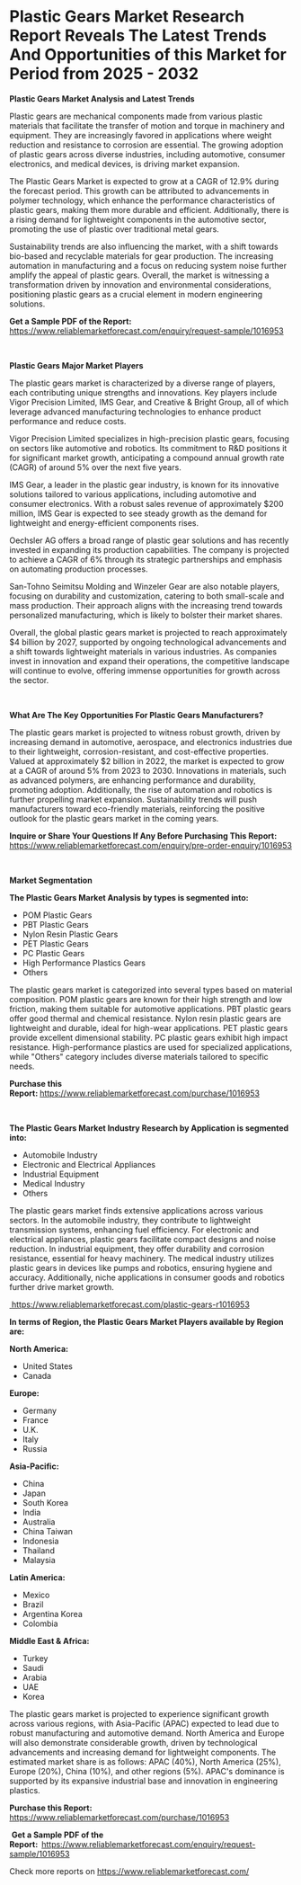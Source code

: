 <p><h1>Plastic Gears Market Research Report Reveals The Latest Trends And Opportunities of this Market for Period from 2025 - 2032</h1></p><p><strong>Plastic Gears Market Analysis and Latest Trends</strong></p>
<p><p>Plastic gears are mechanical components made from various plastic materials that facilitate the transfer of motion and torque in machinery and equipment. They are increasingly favored in applications where weight reduction and resistance to corrosion are essential. The growing adoption of plastic gears across diverse industries, including automotive, consumer electronics, and medical devices, is driving market expansion.</p><p>The Plastic Gears Market is expected to grow at a CAGR of 12.9% during the forecast period. This growth can be attributed to advancements in polymer technology, which enhance the performance characteristics of plastic gears, making them more durable and efficient. Additionally, there is a rising demand for lightweight components in the automotive sector, promoting the use of plastic over traditional metal gears. </p><p>Sustainability trends are also influencing the market, with a shift towards bio-based and recyclable materials for gear production. The increasing automation in manufacturing and a focus on reducing system noise further amplify the appeal of plastic gears. Overall, the market is witnessing a transformation driven by innovation and environmental considerations, positioning plastic gears as a crucial element in modern engineering solutions.</p></p>
<p><strong>Get a Sample PDF of the Report:&nbsp;</strong> <a href="https://www.reliablemarketforecast.com/enquiry/request-sample/1016953?utm_campaign=2299&utm_medium=2&utm_source=Github&utm_content=ia&utm_term=09042025&utm_id=plastic-gears">https://www.reliablemarketforecast.com/enquiry/request-sample/1016953</a></p>
<p>&nbsp;</p>
<p><strong>Plastic Gears Major Market Players</strong></p>
<p><p>The plastic gears market is characterized by a diverse range of players, each contributing unique strengths and innovations. Key players include Vigor Precision Limited, IMS Gear, and Creative & Bright Group, all of which leverage advanced manufacturing technologies to enhance product performance and reduce costs.</p><p>Vigor Precision Limited specializes in high-precision plastic gears, focusing on sectors like automotive and robotics. Its commitment to R&D positions it for significant market growth, anticipating a compound annual growth rate (CAGR) of around 5% over the next five years.</p><p>IMS Gear, a leader in the plastic gear industry, is known for its innovative solutions tailored to various applications, including automotive and consumer electronics. With a robust sales revenue of approximately $200 million, IMS Gear is expected to see steady growth as the demand for lightweight and energy-efficient components rises.</p><p>Oechsler AG offers a broad range of plastic gear solutions and has recently invested in expanding its production capabilities. The company is projected to achieve a CAGR of 6% through its strategic partnerships and emphasis on automating production processes.</p><p>San-Tohno Seimitsu Molding and Winzeler Gear are also notable players, focusing on durability and customization, catering to both small-scale and mass production. Their approach aligns with the increasing trend towards personalized manufacturing, which is likely to bolster their market shares.</p><p>Overall, the global plastic gears market is projected to reach approximately $4 billion by 2027, supported by ongoing technological advancements and a shift towards lightweight materials in various industries. As companies invest in innovation and expand their operations, the competitive landscape will continue to evolve, offering immense opportunities for growth across the sector.</p></p>
<p>&nbsp;</p>
<p><strong>What Are The Key Opportunities For Plastic Gears Manufacturers?</strong></p>
<p><p>The plastic gears market is projected to witness robust growth, driven by increasing demand in automotive, aerospace, and electronics industries due to their lightweight, corrosion-resistant, and cost-effective properties. Valued at approximately $2 billion in 2022, the market is expected to grow at a CAGR of around 5% from 2023 to 2030. Innovations in materials, such as advanced polymers, are enhancing performance and durability, promoting adoption. Additionally, the rise of automation and robotics is further propelling market expansion. Sustainability trends will push manufacturers toward eco-friendly materials, reinforcing the positive outlook for the plastic gears market in the coming years.</p></p>
<p><strong>Inquire or Share Your Questions If Any Before Purchasing This Report:</strong> <a href="https://www.reliablemarketforecast.com/enquiry/pre-order-enquiry/1016953?utm_campaign=2299&utm_medium=2&utm_source=Github&utm_content=ia&utm_term=09042025&utm_id=plastic-gears">https://www.reliablemarketforecast.com/enquiry/pre-order-enquiry/1016953</a></p>
<p>&nbsp;</p>
<p><strong>Market Segmentation</strong></p>
<p><strong>The Plastic Gears Market Analysis by types is segmented into:</strong></p>
<p><ul><li>POM Plastic Gears</li><li>PBT Plastic Gears</li><li>Nylon Resin Plastic Gears</li><li>PET Plastic Gears</li><li>PC Plastic Gears</li><li>High Performance Plastics Gears</li><li>Others</li></ul></p>
<p><p>The plastic gears market is categorized into several types based on material composition. POM plastic gears are known for their high strength and low friction, making them suitable for automotive applications. PBT plastic gears offer good thermal and chemical resistance. Nylon resin plastic gears are lightweight and durable, ideal for high-wear applications. PET plastic gears provide excellent dimensional stability. PC plastic gears exhibit high impact resistance. High-performance plastics are used for specialized applications, while "Others" category includes diverse materials tailored to specific needs.</p></p>
<p><strong>Purchase this Report:&nbsp;</strong><a href="https://www.reliablemarketforecast.com/purchase/1016953?utm_campaign=2299&utm_medium=2&utm_source=Github&utm_content=ia&utm_term=09042025&utm_id=plastic-gears">https://www.reliablemarketforecast.com/purchase/1016953</a></p>
<p>&nbsp;</p>
<p><strong>The Plastic Gears Market Industry Research by Application is segmented into:</strong></p>
<p><ul><li>Automobile Industry</li><li>Electronic and Electrical Appliances</li><li>Industrial Equipment</li><li>Medical Industry</li><li>Others</li></ul></p>
<p><p>The plastic gears market finds extensive applications across various sectors. In the automobile industry, they contribute to lightweight transmission systems, enhancing fuel efficiency. For electronic and electrical appliances, plastic gears facilitate compact designs and noise reduction. In industrial equipment, they offer durability and corrosion resistance, essential for heavy machinery. The medical industry utilizes plastic gears in devices like pumps and robotics, ensuring hygiene and accuracy. Additionally, niche applications in consumer goods and robotics further drive market growth.</p></p>
<p><a href="https://www.reliablemarketforecast.com/plastic-gears-r1016953?utm_campaign=2299&utm_medium=2&utm_source=Github&utm_content=ia&utm_term=09042025&utm_id=plastic-gears">&nbsp;https://www.reliablemarketforecast.com/plastic-gears-r1016953</a></p>
<p><strong>In terms of Region, the Plastic Gears Market Players available by Region are:</strong></p>
<p>
    <p> <strong> North America: </strong>
        <ul>
            <li>United States</li>
            <li>Canada</li>
        </ul>
        </p> 
    <p> <strong> Europe: </strong>
        <ul>
            <li>Germany</li>
            <li>France</li>
            <li>U.K.</li>
            <li>Italy</li>
            <li>Russia</li>
        </ul>
        </p> 
    <p> <strong> Asia-Pacific: </strong>
        <ul>
            <li>China</li>
            <li>Japan</li>
            <li>South Korea</li>
            <li>India</li>
            <li>Australia</li>
            <li>China Taiwan</li>
            <li>Indonesia</li>
            <li>Thailand</li>
            <li>Malaysia</li>
        </ul>
        </p> 
    <p> <strong> Latin America: </strong>
        <ul>
            <li>Mexico</li>
            <li>Brazil</li>
            <li>Argentina Korea</li>
            <li>Colombia</li>
        </ul>
        </p> 
    <p> <strong> Middle East & Africa: </strong>
        <ul>
            <li>Turkey</li>
            <li>Saudi</li>
            <li>Arabia</li>
            <li>UAE</li>
            <li>Korea</li>
        </ul>
    </p>
    </p>
<p><p>The plastic gears market is projected to experience significant growth across various regions, with Asia-Pacific (APAC) expected to lead due to robust manufacturing and automotive demand. North America and Europe will also demonstrate considerable growth, driven by technological advancements and increasing demand for lightweight components. The estimated market share is as follows: APAC (40%), North America (25%), Europe (20%), China (10%), and other regions (5%). APAC's dominance is supported by its expansive industrial base and innovation in engineering plastics.</p></p>
<p><strong>Purchase this Report: </strong><a href="https://www.reliablemarketforecast.com/purchase/1016953?utm_campaign=2299&utm_medium=2&utm_source=Github&utm_content=ia&utm_term=09042025&utm_id=plastic-gears">https://www.reliablemarketforecast.com/purchase/1016953</a></p>
<p>&nbsp;<strong>Get a Sample PDF of the Report:&nbsp;&nbsp;</strong><a href="https://www.reliablemarketforecast.com/enquiry/request-sample/1016953?utm_campaign=2299&utm_medium=2&utm_source=Github&utm_content=ia&utm_term=09042025&utm_id=plastic-gears">https://www.reliablemarketforecast.com/enquiry/request-sample/1016953</a></p>
<p><strong></strong></p>
<p>Check more reports on <a href="https://www.reliablemarketforecast.com/?utm_campaign=2299&utm_medium=2&utm_source=Github&utm_content=ia&utm_term=09042025&utm_id=plastic-gears">https://www.reliablemarketforecast.com/</a></p>